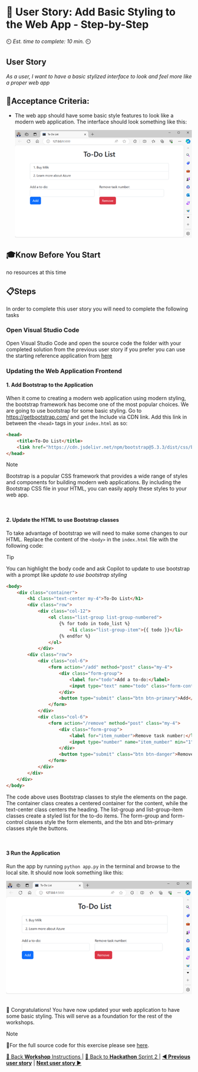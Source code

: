 # 📖 User Story: Add Basic Styling to the Web App - Step-by-Step
⏲️ _Est. time to complete: 10 min._ ⏲️

## User Story

*As a user, I want to have a basic stylized interface to look and feel more like a proper web app*

## 🎯Acceptance Criteria:
- The web app should have some basic style features to look like a modern web application.  The interface should look something like this:

    ![outcome4](/Track_2_ToDo_App/Sprint-02%20-%20Web%20Application/images/outcome-S02-f02-US01.png)

## 🎓Know Before You Start
no resources at this time

## 📋Steps

In order to complete this user story you will need to complete the following tasks

### Open Visual Studio Code
Open Visual Studio Code and open the source code the folder with your completed solution from the previous user story if you prefer you can use the starting reference application from [here](/Track_2_ToDo_App/Sprint-02%20-%20Web%20Application/src/app-s02-f01-us03/) 

### Updating the Web Application Frontend

#### 1. Add Bootstrap to the Application
When it come to creating a modern web application using modern styling, the bootstrap framework has become one of the most popular choices. We are going to use bootstrap for some basic styling. Go to https://getbootstrap.com/ and get the Include via CDN link. Add this link in between the `<head>` tags in your `index.html` as so:

```html
<head>
    <title>To-Do List</title>
    <link href="https://cdn.jsdelivr.net/npm/bootstrap@5.3.3/dist/css/bootstrap.min.css" rel="stylesheet" integrity="sha384-QWTKZyjpPEjISv5WaRU9OFeRpok6YctnYmDr5pNlyT2bRjXh0JMhjY6hW+ALEwIH" crossorigin="anonymous">
</head>
```

> [!NOTE]
> Bootstrap is a popular CSS framework that provides a wide range of styles and components for building modern web applications. By including the Bootstrap CSS file in your HTML, you can easily apply these styles to your web app.

<br/>

#### 2. Update the HTML to use Bootstrap classes
To take advantage of bootstrap we will need to make some changes to our HTML. Replace the content of the `<body>` in the `index.html` file with the following code:

>[!TIP]
>You can highlight the body code and ask Copilot to update to use bootstrap with a prompt like *update to use bootstrap styling*

```html
<body>
    <div class="container">
        <h1 class="text-center my-4">To-Do List</h1>
        <div class="row">
            <div class="col-12">
                <ol class="list-group list-group-numbered">
                    {% for todo in todo_list %}
                        <li class="list-group-item">{{ todo }}</li>
                    {% endfor %}
                </ol>
            </div>
        <div class="row">
            <div class="col-6">
                <form action="/add" method="post" class="my-4">
                    <div class="form-group">
                        <label for="todo">Add a to-do:</label>
                        <input type="text" name="todo" class="form-control">
                    </div>
                    <button type="submit" class="btn btn-primary">Add</button>
                </form>
            </div>
            <div class="col-6">
                <form action="/remove" method="post" class="my-4">
                    <div class="form-group">
                        <label for="item_number">Remove task number:</label>
                        <input type="number" name="item_number" min="1" class="form-control">
                    </div>
                    <button type="submit" class="btn btn-danger">Remove</button>
                </form>
            </div>
        </div>
    </div>
</body>
```
    
The code above uses Bootstrap classes to style the elements on the page. The container class creates a centered container for the content, while the text-center class centers the heading. The list-group and list-group-item classes create a styled list for the to-do items. The form-group and form-control classes style the form elements, and the btn and btn-primary classes style the buttons.

<br/>

#### 3 Run the Application
Run the app by running ```python app.py``` in the terminal and browse to the local site. It should now look something like this:
    
![outcome](/Track_2_ToDo_App/Sprint-02%20-%20Web%20Application/images/outcome-S02-f02-US01.png)


<br/>
🎉 Congratulations! You have now updated your web application to have some basic styling. This will serve as a foundation for the rest of the workshops.

<br/>

> [!NOTE]
> 📄For the full source code for this exercise please see [here](/Track_2_ToDo_App/Sprint-02%20-%20Web%20Application/src/app-s02-f02-us01/).


[🔼 Back **Workshop** Instructions ](/Track_2_ToDo_App/Workshop-Format.md) | [🔼 Back to **Hackathon** Sprint 2 ](/Track_2_ToDo_App/Sprint-02%20-%20Web%20Application/README.md) | [**◀ Previous user story**](/Track_2_ToDo_App/Sprint-02%20-%20Web%20Application/Feature%201%20-%20Web%20App%20Conversion/User%20Story%203%20-%20Remove%20Item%20through%20Web%20Form.md) | [**Next user story** ▶](User%20Story%202%20-%20Personalize%20Website.md)



